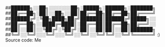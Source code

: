 
##██████╗░░██╗░░░░░░░██╗░█████╗░██████╗░███████╗
##██╔══██╗░██║░░██╗░░██║██╔══██╗██╔══██╗██╔════╝
##██████╔╝░╚██╗████╗██╔╝███████║██████╔╝█████╗░░
##██╔══██╗░░████╔═████║░██╔══██║██╔══██╗██╔══╝░░
##██║░░██║░░╚██╔╝░╚██╔╝░██║░░██║██║░░██║███████╗
##╚═╝░░╚═╝░░░╚═╝░░░╚═╝░░╚═╝░░╚═╝╚═╝░░╚═╝╚══════╝ :)
Source code: Me
